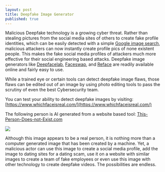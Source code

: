 ```yaml
---
layout: post
title: Deepfake Image Generator
published: true
---
```


Malicious Deepfake technology is a growing cyber threat. Rather than stealing pictures from the social media sites of others to create fake profile identities, which can be easily detected with a simple [Google image search](https://images.google.com/), malicious attackers can now instantly create profile pics of none existent people. This makes the fake social media profiles of attackers much more effective for their social engineering based attacks. Deepfake image generators like [Deepfacelab](https://github.com/iperov/DeepFaceLab), [Faceswap](https://faceswap.dev/), and [Reface](https://hey.reface.ai/) are readily available online and fairly easy to use.  

While a trained eye or certain tools can detect deepfake image flaws, those flaws can be edited out of an image by using photo editing tools to pass the scrutiny of even the best Cybersecurity team. 

You can test your ability to detect deepfake images by visiting: [https://www.whichfaceisreal.com/](https://www.whichfaceisreal.com/)

The following person is AI generated from a website based tool: [This-Person-Does-not-Exist.com](https://this-person-does-not-exist.com/en)

![]({{site.baseurl}}/https:/this-person-does-not-exist.com/img/avatar-05c5c8656120cb45579ae4c03b6d5f16.jpg)

Although this image appears to be a real person, it is nothing more than a computer generated image that has been created by a machine. Yet, a malicious actor can use this image to create a social media profile, add the image to dating sites for a dating scam, use it on a website with similar images to create a team of fake employees or even use this image with other technology to create deepfake videos. The possibilities are endless.
